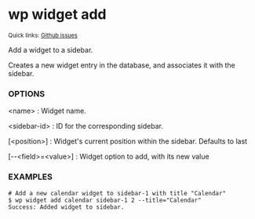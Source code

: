 # wp widget add

<small>Quick links: <a href="https://github.com/wp-cli/wp-cli/issues?q=is%3Aopen+label%3Acommand%3Awidget-add+sort%3Aupdated-desc">Github issues</a></small>

Add a widget to a sidebar.

Creates a new widget entry in the database, and associates it with the
sidebar.

### OPTIONS

&lt;name&gt;
: Widget name.

&lt;sidebar-id&gt;
: ID for the corresponding sidebar.

[&lt;position&gt;]
: Widget's current position within the sidebar. Defaults to last

[\--&lt;field&gt;=&lt;value&gt;]
: Widget option to add, with its new value

### EXAMPLES

    # Add a new calendar widget to sidebar-1 with title "Calendar"
    $ wp widget add calendar sidebar-1 2 --title="Calendar"
    Success: Added widget to sidebar.



